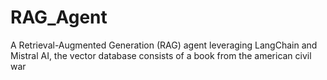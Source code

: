 # RAG_Agent
A Retrieval-Augmented Generation (RAG) agent leveraging LangChain and Mistral AI, the vector database consists of a book from the american civil war
